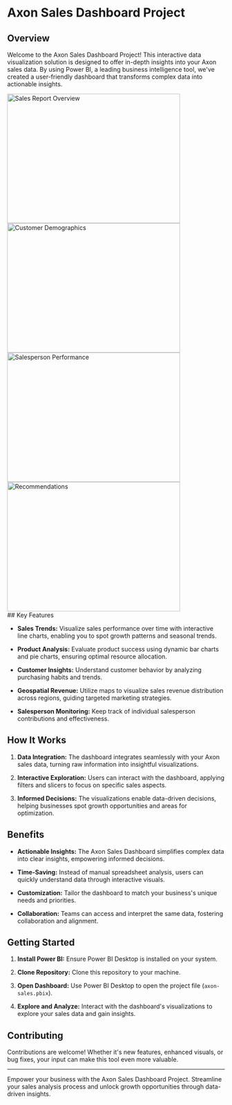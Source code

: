# Axon Sales Dashboard Project

## Overview

Welcome to the Axon Sales Dashboard Project! This interactive data visualization solution is designed to offer in-depth insights into your Axon sales data. By using Power BI, a leading business intelligence tool, we've created a user-friendly dashboard that transforms complex data into actionable insights.

<div style="display: flex; flex-wrap: wrap;">
    <img src="https://github.com/karthiknair-19/Axon-sales-Power-bi-project/assets/124065232/bf38a5d7-27b0-4b92-93d3-b69466764acf" alt="Sales Report Overview" width="400" height="300">
    <img src="path/to/customer_demographics.png" alt="Customer Demographics" width="400" height="300">
    <img src="path/to/salesperson_performance.png" alt="Salesperson Performance" width="400" height="300">
    <img src="path/to/recommendations.png" alt="Recommendations" width="400" height="300">

</div>
## Key Features

- **Sales Trends:** Visualize sales performance over time with interactive line charts, enabling you to spot growth patterns and seasonal trends.

- **Product Analysis:** Evaluate product success using dynamic bar charts and pie charts, ensuring optimal resource allocation.

- **Customer Insights:** Understand customer behavior by analyzing purchasing habits and trends.

- **Geospatial Revenue:** Utilize maps to visualize sales revenue distribution across regions, guiding targeted marketing strategies.

- **Salesperson Monitoring:** Keep track of individual salesperson contributions and effectiveness.

## How It Works

1. **Data Integration:** The dashboard integrates seamlessly with your Axon sales data, turning raw information into insightful visualizations.

2. **Interactive Exploration:** Users can interact with the dashboard, applying filters and slicers to focus on specific sales aspects.

3. **Informed Decisions:** The visualizations enable data-driven decisions, helping businesses spot growth opportunities and areas for optimization.

## Benefits

- **Actionable Insights:** The Axon Sales Dashboard simplifies complex data into clear insights, empowering informed decisions.

- **Time-Saving:** Instead of manual spreadsheet analysis, users can quickly understand data through interactive visuals.

- **Customization:** Tailor the dashboard to match your business's unique needs and priorities.

- **Collaboration:** Teams can access and interpret the same data, fostering collaboration and alignment.

## Getting Started

1. **Install Power BI:** Ensure Power BI Desktop is installed on your system.

2. **Clone Repository:** Clone this repository to your machine.

3. **Open Dashboard:** Use Power BI Desktop to open the project file (`axon-sales.pbix`).

5. **Explore and Analyze:** Interact with the dashboard's visualizations to explore your sales data and gain insights.

## Contributing

Contributions are welcome! Whether it's new features, enhanced visuals, or bug fixes, your input can make this tool even more valuable.

---

Empower your business with the Axon Sales Dashboard Project. Streamline your sales analysis process and unlock growth opportunities through data-driven insights.
